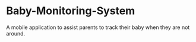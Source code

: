 # Baby-Monitoring-System
A mobile application to assist parents to track their baby when they are not around.

